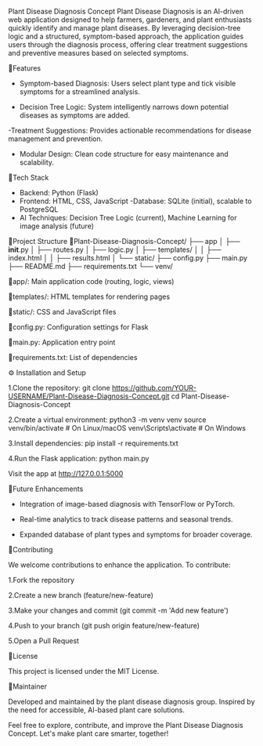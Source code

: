 Plant Disease Diagnosis Concept
Plant Disease Diagnosis is an AI-driven web application designed to help farmers, gardeners, and plant enthusiasts quickly identify and manage plant diseases. By leveraging decision-tree logic and a structured, symptom-based approach, the application guides users through the diagnosis process, offering clear treatment suggestions and preventive measures based on selected symptoms.

Features
- Symptom-based Diagnosis: Users select plant type and tick visible symptoms for a streamlined analysis.
  
- Decision Tree Logic: System intelligently narrows down potential diseases as symptoms are added.
  
-Treatment Suggestions: Provides actionable recommendations for disease management and prevention.

- Modular Design: Clean code structure for easy maintenance and scalability.
  
Tech Stack
- Backend: Python (Flask)
- Frontend: HTML, CSS, JavaScript
-Database: SQLite (initial), scalable to PostgreSQL
- AI Techniques: Decision Tree Logic (current), Machine Learning for image analysis (future)
  
Project Structure
Plant-Disease-Diagnosis-Concept/
├── app
│   ├── __init__.py
│   ├── routes.py
│   ├── logic.py
│   ├── templates/
│   │   ├── index.html
│   │   ├── results.html
│   └── static/
├── config.py
├── main.py
├── README.md
├── requirements.txt
└── venv/

app/: Main application code (routing, logic, views)

templates/: HTML templates for rendering pages

static/: CSS and JavaScript files

config.py: Configuration settings for Flask

main.py: Application entry point

requirements.txt: List of dependencies

⚙️ Installation and Setup

1.Clone the repository: git clone https://github.com/YOUR-USERNAME/Plant-Disease-Diagnosis-Concept.git cd Plant-Disease-Diagnosis-Concept

2.Create a virtual environment: python3 -m venv venv  source venv/bin/activate   # On Linux/macOS venv\Scripts\activate    # On Windows

3.Install dependencies: pip install -r requirements.txt

4.Run the Flask application: python main.py

Visit the app at http://127.0.0.1:5000

Future Enhancements
- Integration of image-based diagnosis with TensorFlow or PyTorch.
  
- Real-time analytics to track disease patterns and seasonal trends.
  
- Expanded database of plant types and symptoms for broader coverage.

Contributing

We welcome contributions to enhance the application. To contribute:

1.Fork the repository

2.Create a new branch (feature/new-feature)

3.Make your changes and commit (git commit -m 'Add new feature')

4.Push to your branch (git push origin feature/new-feature)

5.Open a Pull Request

License

This project is licensed under the MIT License.

Maintainer

Developed and maintained by the plant disease diagnosis group. Inspired by the need for accessible, AI-based plant care solutions.

Feel free to explore, contribute, and improve the Plant Disease Diagnosis Concept. Let's make plant care smarter, together! 
